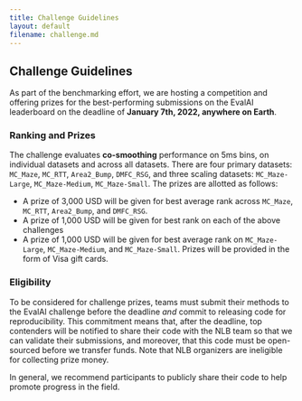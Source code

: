 ```yaml
---
title: Challenge Guidelines
layout: default
filename: challenge.md
---
```


## Challenge Guidelines

As part of the benchmarking effort, we are hosting a competition and offering prizes for the best-performing submissions on the EvalAI leaderboard on the deadline of **January 7th, 2022, anywhere on Earth**.
 <!-- and will be funded by the SNEL Lab at Emory. -->

### Ranking and Prizes

The challenge evaluates **co-smoothing** performance on 5ms bins, on individual datasets and across all datasets. There are four primary datasets: `MC_Maze`, `MC_RTT`, `Area2_Bump`, `DMFC_RSG`, and three scaling datasets: `MC_Maze-Large`, `MC_Maze-Medium`, `MC_Maze-Small`. The prizes are allotted as follows:

- A prize of 3,000 USD will be given for best average rank across `MC_Maze`, `MC_RTT`, `Area2_Bump`, and `DMFC_RSG`.
- A prize of 1,000 USD will be given for best rank on each of the above challenges
- A prize of 1,000 USD will be given for best average rank on `MC_Maze-Large`, `MC_Maze-Medium`, and `MC_Maze-Small`.
Prizes will be provided in the form of Visa gift cards.

### Eligibility

To be considered for challenge prizes, teams must submit their methods to the EvalAI challenge before the deadline *and* commit to releasing code for reproducibility. This commitment means that, after the deadline, top contenders will be notified to share their code with the NLB team so that we can validate their submissions, and moreover, that this code must be open-sourced before we transfer funds.
Note that NLB organizers are ineligible for collecting prize money.

In general, we recommend participants to publicly share their code to help promote progress in the field.


